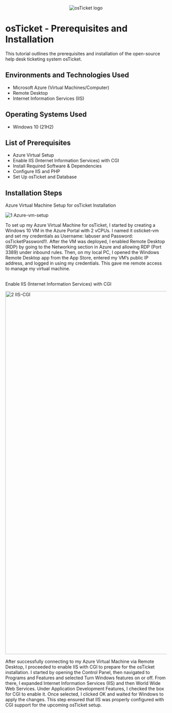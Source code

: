 <p align="center">
<img src="https://i.imgur.com/Clzj7Xs.png" alt="osTicket logo"/>
</p>

<h1>osTicket - Prerequisites and Installation</h1>
This tutorial outlines the prerequisites and installation of the open-source help desk ticketing system osTicket.<br />


<h2>Environments and Technologies Used</h2>

- Microsoft Azure (Virtual Machines/Computer)
- Remote Desktop
- Internet Information Services (IIS)

<h2>Operating Systems Used </h2>

- Windows 10</b> (21H2)

<h2>List of Prerequisites</h2>

- Azure Virtual Setup
- Enable IIS (Internet Information Services) with CGI
- Install Required Software & Dependencies
- Configure IIS and PHP
- Set Up osTicket and Database

<h2>Installation Steps</h2>

<p> Azure Virtual Machine Setup for osTicket Installation

  ![1  Azure-vm-setup](https://github.com/user-attachments/assets/fc191809-4643-416f-8857-32039e4c9631)

<p>
To set up my Azure Virtual Machine for osTicket, I started by creating a Windows 10 VM in the Azure Portal with 2 vCPUs. I named it osticket-vm and set my credentials as Username: labuser and Password: osTicketPassword1!. After the VM was deployed, I enabled Remote Desktop (RDP) by going to the Networking section in Azure and allowing RDP (Port 3389) under inbound rules. Then, on my local PC, I opened the Windows Remote Desktop app from the App Store, entered my VM’s public IP address, and logged in using my credentials. This gave me remote access to manage my virtual machine.
</p>
<br />
Enable IIS (Internet Information Services) with CGI
<p>
<img width="1135" alt="2  IIS-CGI" src="https://github.com/user-attachments/assets/3b3cef2f-2f8d-4aab-a78b-d190908f2d22" />
</p>
<p>
After successfully connecting to my Azure Virtual Machine via Remote Desktop, I proceeded to enable IIS with CGI to prepare for the osTicket installation. I started by opening the Control Panel, then navigated to Programs and Features and selected Turn Windows features on or off. From there, I expanded Internet Information Services (IIS) and then World Wide Web Services. Under Application Development Features, I checked the box for CGI to enable it. Once selected, I clicked OK and waited for Windows to apply the changes. This step ensured that IIS was properly configured with CGI support for the upcoming osTicket setup.</p>
<br />
